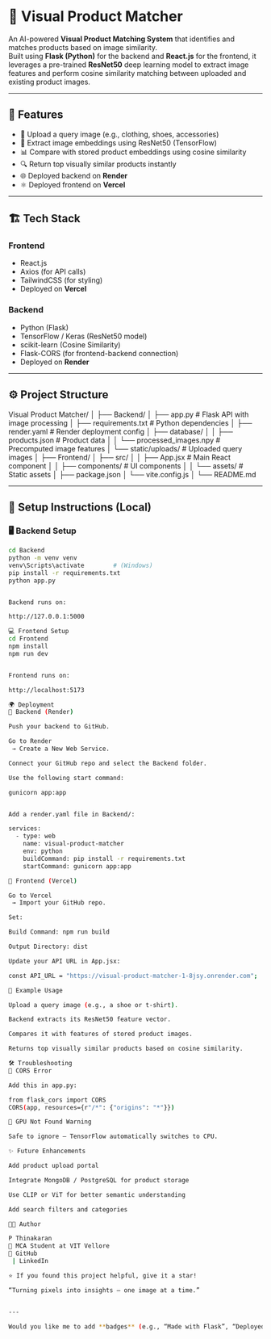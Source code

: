 # 🧠 Visual Product Matcher

An AI-powered **Visual Product Matching System** that identifies and matches products based on image similarity.  
Built using **Flask (Python)** for the backend and **React.js** for the frontend, it leverages a pre-trained **ResNet50** deep learning model to extract image features and perform cosine similarity matching between uploaded and existing product images.

---

## 🚀 Features

- 🧩 Upload a query image (e.g., clothing, shoes, accessories)
- 🤖 Extract image embeddings using ResNet50 (TensorFlow)
- 📊 Compare with stored product embeddings using cosine similarity
- 🔍 Return top visually similar products instantly
- 🌐 Deployed backend on **Render**
- ⚛️ Deployed frontend on **Vercel**

---

## 🏗️ Tech Stack

### Frontend
- React.js  
- Axios (for API calls)  
- TailwindCSS (for styling)  
- Deployed on **Vercel**

### Backend
- Python (Flask)  
- TensorFlow / Keras (ResNet50 model)  
- scikit-learn (Cosine Similarity)  
- Flask-CORS (for frontend-backend connection)  
- Deployed on **Render**

---

## ⚙️ Project Structure



Visual Product Matcher/
│
├── Backend/
│ ├── app.py # Flask API with image processing
│ ├── requirements.txt # Python dependencies
│ ├── render.yaml # Render deployment config
│ ├── database/
│ │ ├── products.json # Product data
│ │ └── processed_images.npy # Precomputed image features
│ └── static/uploads/ # Uploaded query images
│
├── Frontend/
│ ├── src/
│ │ ├── App.jsx # Main React component
│ │ ├── components/ # UI components
│ │ └── assets/ # Static assets
│ ├── package.json
│ └── vite.config.js
│
└── README.md


---

## 🧩 Setup Instructions (Local)

### 🖥️ Backend Setup

```bash
cd Backend
python -m venv venv
venv\Scripts\activate        # (Windows)
pip install -r requirements.txt
python app.py


Backend runs on:

http://127.0.0.1:5000

💻 Frontend Setup
cd Frontend
npm install
npm run dev


Frontend runs on:

http://localhost:5173

🌍 Deployment
🔹 Backend (Render)

Push your backend to GitHub.

Go to Render
 → Create a New Web Service.

Connect your GitHub repo and select the Backend folder.

Use the following start command:

gunicorn app:app


Add a render.yaml file in Backend/:

services:
  - type: web
    name: visual-product-matcher
    env: python
    buildCommand: pip install -r requirements.txt
    startCommand: gunicorn app:app

🔹 Frontend (Vercel)

Go to Vercel
 → Import your GitHub repo.

Set:

Build Command: npm run build

Output Directory: dist

Update your API URL in App.jsx:

const API_URL = "https://visual-product-matcher-1-8jsy.onrender.com";

🧪 Example Usage

Upload a query image (e.g., a shoe or t-shirt).

Backend extracts its ResNet50 feature vector.

Compares it with features of stored product images.

Returns top visually similar products based on cosine similarity.

🛠️ Troubleshooting
🔸 CORS Error

Add this in app.py:

from flask_cors import CORS
CORS(app, resources={r"/*": {"origins": "*"}})

🔸 GPU Not Found Warning

Safe to ignore — TensorFlow automatically switches to CPU.

✨ Future Enhancements

Add product upload portal

Integrate MongoDB / PostgreSQL for product storage

Use CLIP or ViT for better semantic understanding

Add search filters and categories

👨‍💻 Author

P Thinakaran
📍 MCA Student at VIT Vellore
💼 GitHub
 | LinkedIn

⭐ If you found this project helpful, give it a star!

“Turning pixels into insights — one image at a time.”


---

Would you like me to add **badges** (e.g., “Made with Flask”, “Deployed on Render”, “Frontend: Vercel”, etc.) to
